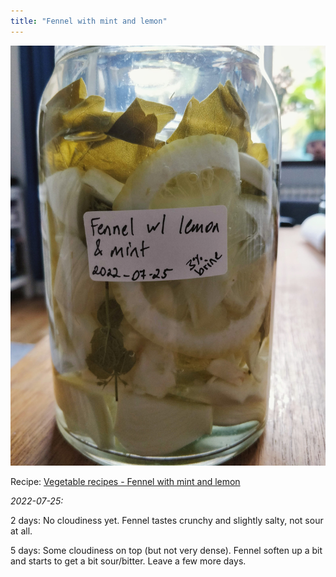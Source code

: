 ```yaml
---
title: "Fennel with mint and lemon"
---
```


![](projects/attachments/Fermented%20fennel%20with%20lemon%20and%20mint.jpg)

Recipe: [Vegetable recipes - Fennel with mint and lemon](projects/fermentation/Vegetable%20recipes.md#Fennel%20with%20mint%20and%20lemon)

_2022-07-25:_

2 days: No cloudiness yet. Fennel tastes crunchy and slightly salty, not sour at all.

5 days: Some cloudiness on top (but not very dense). Fennel soften up a bit and starts to get a bit sour/bitter. Leave a few more days.
